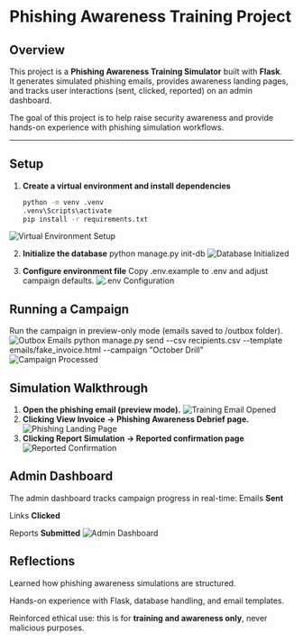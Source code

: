 # Phishing Awareness Training Project

## Overview
This project is a **Phishing Awareness Training Simulator** built with **Flask**.  
It generates simulated phishing emails, provides awareness landing pages, and tracks user interactions (sent, clicked, reported) on an admin dashboard.

The goal of this project is to help raise security awareness and provide hands-on experience with phishing simulation workflows.

---

## Setup

1. **Create a virtual environment and install dependencies**
   ```bash
   python -m venv .venv
   .venv\Scripts\activate
   pip install -r requirements.txt
![Virtual Environment Setup](screenshots/Terminal_venv.png)
   
2. **Initialize the database**
   python manage.py init-db
![Database Initialized](screenshots/database_initialized.png)


3. **Configure environment file**
   Copy .env.example to .env and adjust campaign defaults.
![.env Configuration](screenshots/file%20.env%20opened.png)

## Running a Campaign
Run the campaign in preview-only mode (emails saved to /outbox folder).
![Outbox Emails](screenshots/outbox%20folder%20with%20HTML%20files.png)
  python manage.py send --csv recipients.csv --template emails/fake_invoice.html --campaign "October Drill"
![Campaign Processed](screenshots/Terminal%20Campaign%20processed%20in%20preview%20mode.png)
  
## Simulation Walkthrough
1.  **Open the phishing email (preview mode).**
![Training Email Opened](screenshots/opened%20training%20email.png)
2.  **Clicking View Invoice -> Phishing Awareness Debrief page.**
![Phishing Landing Page](screenshots/Landing%20Page.png)
3.  **Clicking Report Simulation -> Reported confirmation page**
![Reported Confirmation](screenshots/Reported%20Page.png)

## Admin Dashboard
The admin dashboard tracks campaign progress in real-time:
Emails **Sent**

Links **Clicked**

Reports **Submitted**
![Admin Dashboard](screenshots/Dashboard%20sent_clicked_reported%20updated.png)


## Reflections
Learned how phishing awareness simulations are structured.

Hands-on experience with Flask, database handling, and email templates.

Reinforced ethical use: this is for **training and awareness only**, never malicious purposes.
